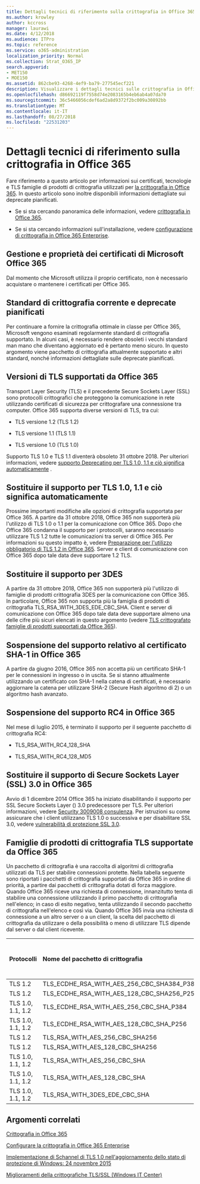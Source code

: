 ```yaml
---
title: Dettagli tecnici di riferimento sulla crittografia in Office 365
ms.author: krowley
author: kccross
manager: laurawi
ms.date: 4/12/2018
ms.audience: ITPro
ms.topic: reference
ms.service: o365-administration
localization_priority: Normal
ms.collection: Strat_O365_IP
search.appverid:
- MET150
- MOE150
ms.assetid: 862cbe93-4268-4ef9-ba79-277545ecf221
description: Visualizzare i dettagli tecnici sulle crittografia in Office 365.
ms.openlocfilehash: d86692119f7558d74e2083165b4eb6ab4a07da70
ms.sourcegitcommit: 36c5466056cdef6ad2a8d9372f2bc009a30892bb
ms.translationtype: MT
ms.contentlocale: it-IT
ms.lasthandoff: 08/27/2018
ms.locfileid: "22531203"
---
```

# <a name="technical-reference-details-about-encryption-in-office-365"></a>Dettagli tecnici di riferimento sulla crittografia in Office 365

Fare riferimento a questo articolo per informazioni sui certificati, tecnologie e TLS famiglie di prodotti di crittografia utilizzati per [la crittografia in Office 365](encryption.md). In questo articolo sono inoltre disponibili informazioni dettagliate sui deprecate pianificati.
  
- Se si sta cercando panoramica delle informazioni, vedere [crittografia in Office 365](encryption.md).
    
- Se si sta cercando informazioni sull'installazione, vedere [configurazione di crittografia in Office 365 Enterprise](set-up-encryption.md).
    
## <a name="microsoft-office-365-certificate-ownership-and-management"></a>Gestione e proprietà dei certificati di Microsoft Office 365

Dal momento che Microsoft utilizza il proprio certificato, non è necessario acquistare o mantenere i certificati per Office 365.
  
## <a name="current-encryption-standards-and-planned-deprecations"></a>Standard di crittografia corrente e deprecate pianificati

Per continuare a fornire la crittografia ottimale in classe per Office 365, Microsoft vengono esaminati regolarmente standard di crittografia supportato. In alcuni casi, è necessario rendere obsoleti i vecchi standard man mano che diventano aggiornato ed è pertanto meno sicuro. In questo argomento viene pacchetto di crittografia attualmente supportato e altri standard, nonché informazioni dettagliate sulle deprecate pianificati.
  
## <a name="versions-of-tls-supported-by-office-365"></a>Versioni di TLS supportati da Office 365

Transport Layer Security (TLS) e il precedente Secure Sockets Layer (SSL) sono protocolli crittografici che proteggono la comunicazione in rete utilizzando certificati di sicurezza per crittografare una connessione tra computer. Office 365 supporta diverse versioni di TLS, tra cui:
  
- TLS versione 1.2 (TLS 1.2)
    
- TLS versione 1.1 (TLS 1.1)
    
- TLS versione 1.0 (TLS 1.0)
    
 Supporto TLS 1.0 e TLS 1.1 diventerà obsoleto 31 ottobre 2018. Per ulteriori informazioni, vedere [supporto Deprecating per TLS 1.0, 1.1 e ciò significa automaticamente](technical-reference-details-about-encryption.md#TLS11and12deprecation) . 
  
## <a name="deprecating-support-for-tls-10-and-11-and-what-this-means-for-you"></a>Sostituire il supporto per TLS 1.0, 1.1 e ciò significa automaticamente
<a name="TLS11and12deprecation"> </a>

Prossime importanti modifiche alle opzioni di crittografia supportata per Office 365. A partire da 31 ottobre 2018, Office 365 non supporterà più l'utilizzo di TLS 1.0 o 1.1 per la comunicazione con Office 365. Dopo che Office 365 condanna il supporto per i protocolli, saranno necessario utilizzare TLS 1.2 tutte le comunicazioni tra server di Office 365. Per informazioni su questo impatto è, vedere [Preparazione per l'utilizzo obbligatorio di TLS 1.2 in Office 365](https://support.microsoft.com/en-us/help/4057306/preparing-for-tls-1-2-in-office-365). Server e client di comunicazione con Office 365 dopo tale data deve supportare 1.2 TLS.
  
## <a name="deprecating-support-for-3des"></a>Sostituire il supporto per 3DES
<a name="TLS11and12deprecation"> </a>

A partire da 31 ottobre 2018, Office 365 non supporterà più l'utilizzo di famiglie di prodotti crittografia 3DES per la comunicazione con Office 365. In particolare, Office 365 non supporta più la famiglia di prodotti di crittografia TLS_RSA_WITH_3DES_EDE_CBC_SHA. Client e server di comunicazione con Office 365 dopo tale data deve supportare almeno una delle cifre più sicuri elencati in questo argomento (vedere [TLS crittografato famiglie di prodotti supportati da Office 365](technical-reference-details-about-encryption.md#TLSCipherSuites)).
  
## <a name="deprecating-sha-1-certificate-support-in-office-365"></a>Sospensione del supporto relativo al certificato SHA-1 in Office 365
<a name="TLS11and12deprecation"> </a>

A partire da giugno 2016, Office 365 non accetta più un certificato SHA-1 per le connessioni in ingresso o in uscita. Se si stanno attualmente utilizzando un certificato con SHA-1 nella catena di certificati, è necessario aggiornare la catena per utilizzare SHA-2 (Secure Hash algoritmo di 2) o un algoritmo hash avanzato.
  
## <a name="deprecating-rc4-support-in-office-365"></a>Sospensione del supporto RC4 in Office 365
<a name="TLS11and12deprecation"> </a>

Nel mese di luglio 2015, è terminato il supporto per il seguente pacchetto di crittografia RC4:
  
- TLS_RSA_WITH_RC4_128_SHA
    
- TLS_RSA_WITH_RC4_128_MD5
    
## <a name="deprecating-secure-sockets-layer-ssl-30-support-in-office-365"></a>Sostituire il supporto di Secure Sockets Layer (SSL) 3.0 in Office 365
<a name="TLS11and12deprecation"> </a>

Avvio di 1 dicembre 2014 Office 365 ha iniziato disabilitando il supporto per SSL Secure Sockets Layer () 3.0 predecessore per TLS. Per ulteriori informazioni, vedere [Security 3009008 consulenza](https://technet.microsoft.com/library/security/3009008.aspx). Per istruzioni su come assicurare che i client utilizzano TLS 1.0 o successiva e per disabilitare SSL 3.0, vedere [vulnerabilità di protezione SSL 3.0](http://blogs.office.com/2014/10/29/protecting-ssl-3-0-vulnerability/).
  
## <a name="tls-cipher-suites-supported-by-office-365"></a>Famiglie di prodotti di crittografia TLS supportate da Office 365
<a name="TLSCipherSuites"> </a>

Un pacchetto di crittografia è una raccolta di algoritmi di crittografia utilizzati da TLS per stabilire connessioni protette. Nella tabella seguente sono riportati i pacchetti di crittografia supportati da Office 365 in ordine di priorità, a partire dai pacchetti di crittografia dotati di forza maggiore. Quando Office 365 riceve una richiesta di connessione, innanzitutto tenta di stabilire una connessione utilizzando il primo pacchetto di crittografia nell'elenco; in caso di esito negativo, tenta utilizzando il secondo pacchetto di crittografia nell'elenco e così via. Quando Office 365 invia una richiesta di connessione a un altro server o a un client, la scelta del pacchetto di crittografia da utilizzare o della possibilità o meno di utilizzare TLS dipende dal server o dal client ricevente.
  
|**Protocolli**|**Nome del pacchetto di crittografia**|**Algoritmo di scambio di chiave**|**Supporto di Perfect Forward Secrecy**|**Algoritmo di autenticazione/forza**|**Crittografia/Forza**|
|:-----|:-----|:-----|:-----|:-----|:-----|
|TLS 1.2  <br/> |TLS_ECDHE_RSA_WITH_AES_256_CBC_SHA384_P384  <br/> |ECDH/192  <br/> |Sì  <br/> |RSA/112  <br/> |AES/256  <br/> |
|TLS 1.2  <br/> |TLS_ECDHE_RSA_WITH_AES_128_CBC_SHA256_P256  <br/> |ECDH/128  <br/> |Sì  <br/> |RSA/112  <br/> |AES/128  <br/> |
|TLS 1.0, 1.1, 1.2  <br/> |TLS_ECDHE_RSA_WITH_AES_256_CBC_SHA_P384  <br/> |ECDH/192  <br/> |Sì  <br/> |RSA/112  <br/> |AES/256  <br/> |
|TLS 1.0, 1.1, 1.2  <br/> |TLS_ECDHE_RSA_WITH_AES_128_CBC_SHA_P256  <br/> |ECDH/128  <br/> |Sì  <br/> |RSA/112  <br/> |AES/128  <br/> |
|TLS 1.2  <br/> |TLS_RSA_WITH_AES_256_CBC_SHA256  <br/> |RSA/112  <br/> |No  <br/> |RSA/112  <br/> |AES/256  <br/> |
|TLS 1.2  <br/> |TLS_RSA_WITH_AES_128_CBC_SHA256  <br/> |RSA/112  <br/> |No  <br/> |RSA/112  <br/> |AES/128  <br/> |
|TLS 1.0, 1.1, 1.2  <br/> |TLS_RSA_WITH_AES_256_CBC_SHA  <br/> |RSA/112  <br/> |No  <br/> |RSA/112  <br/> |AES/256  <br/> |
|TLS 1.0, 1.1, 1.2  <br/> |TLS_RSA_WITH_AES_128_CBC_SHA  <br/> |RSA/112  <br/> |No  <br/> |RSA/112  <br/> |AES/128  <br/> |
|TLS 1.0, 1.1, 1.2  <br/> |TLS_RSA_WITH_3DES_EDE_CBC_SHA  <br/> |RSA/112  <br/> |No  <br/> |RSA/112  <br/> |3DES/192  <br/> |
   
## <a name="related-topics"></a>Argomenti correlati
<a name="TLSCipherSuites"> </a>

[Crittografia in Office 365](encryption.md)
  
[Configurare la crittografia in Office 365 Enterprise](set-up-encryption.md)
  
[Implementazione di Schannel di TLS 1.0 nell'aggiornamento dello stato di protezione di Windows: 24 novembre 2015](https://support.microsoft.com/kb/3117336)
  
[Miglioramenti della crittografiche TLS/SSL (Windows IT Center)](https://technet.microsoft.com/en-us/library/cc766285%28v=ws.10%29.aspx)
  

